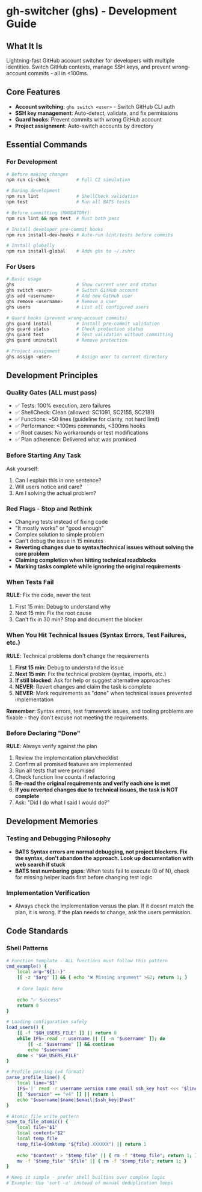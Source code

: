 # gh-switcher (ghs) - Development Guide

## What It Is
Lightning-fast GitHub account switcher for developers with multiple identities. Switch GitHub contexts, manage SSH keys, and prevent wrong-account commits - all in <100ms.

## Core Features
- **Account switching**: `ghs switch <user>` - Switch GitHub CLI auth
- **SSH key management**: Auto-detect, validate, and fix permissions
- **Guard hooks**: Prevent commits with wrong GitHub account
- **Project assignment**: Auto-switch accounts by directory

## Essential Commands

### For Development
```bash
# Before making changes
npm run ci-check          # Full CI simulation

# During development  
npm run lint              # ShellCheck validation
npm test                  # Run all BATS tests

# Before committing (MANDATORY)
npm run lint && npm test  # Must both pass

# Install developer pre-commit hooks
npm run install-dev-hooks # Auto-run lint/tests before commits

# Install globally
npm run install-global    # Adds ghs to ~/.zshrc
```

### For Users
```bash
# Basic usage
ghs                       # Show current user and status
ghs switch <user>         # Switch GitHub account
ghs add <username>        # Add new GitHub user
ghs remove <username>     # Remove a user
ghs users                 # List all configured users

# Guard hooks (prevent wrong-account commits)
ghs guard install         # Install pre-commit validation
ghs guard status          # Check protection status
ghs guard test            # Test validation without committing
ghs guard uninstall       # Remove protection

# Project assignment
ghs assign <user>         # Assign user to current directory
```

## Development Principles

### Quality Gates (ALL must pass)
- ✅ Tests: 100% execution, zero failures
- ✅ ShellCheck: Clean (allowed: SC1091, SC2155, SC2181)  
- ✅ Functions: ~50 lines (guideline for clarity, not hard limit)
- ✅ Performance: <100ms commands, <300ms hooks
- ✅ Root causes: No workarounds or test modifications
- ✅ Plan adherence: Delivered what was promised

### Before Starting Any Task
Ask yourself:
1. Can I explain this in one sentence?
2. Will users notice and care?
3. Am I solving the actual problem?

### Red Flags - Stop and Rethink
- Changing tests instead of fixing code
- "It mostly works" or "good enough"
- Complex solution to simple problem  
- Can't debug the issue in 15 minutes
- **Reverting changes due to syntax/technical issues without solving the core problem**
- **Claiming completion when hitting technical roadblocks**
- **Marking tasks complete while ignoring the original requirements**

### When Tests Fail
**RULE**: Fix the code, never the test
1. First 15 min: Debug to understand why
2. Next 15 min: Fix the root cause
3. Can't fix in 30 min? Stop and document the blocker

### When You Hit Technical Issues (Syntax Errors, Test Failures, etc.)
**RULE**: Technical problems don't change the requirements
1. **First 15 min**: Debug to understand the issue  
2. **Next 15 min**: Fix the technical problem (syntax, imports, etc.)
3. **If still blocked**: Ask for help or suggest alternative approaches
4. **NEVER**: Revert changes and claim the task is complete
5. **NEVER**: Mark requirements as "done" when technical issues prevented implementation

**Remember**: Syntax errors, test framework issues, and tooling problems are fixable - they don't excuse not meeting the requirements.

### Before Declaring "Done"
**RULE**: Always verify against the plan
1. Review the implementation plan/checklist
2. Confirm all promised features are implemented
3. Run all tests that were promised
4. Check function line counts if refactoring
5. **Re-read the original requirements and verify each one is met**
6. **If you reverted changes due to technical issues, the task is NOT complete**
7. Ask: "Did I do what I said I would do?"

## Development Memories

### Testing and Debugging Philosophy
- **BATS Syntax errors are normal debugging, not project blockers. Fix the syntax, don't abandon the approach. Look up documentation with web search if stuck**
- **BATS test numbering gaps**: When tests fail to execute (0 of N), check for missing helper loads first before changing test logic

### Implementation Verification
- Always check the implementation versus the plan. If it doesnt match the plan, it is wrong. If the plan needs to change, ask the users permission.

## Code Standards

### Shell Patterns
```bash
# Function template - ALL functions must follow this pattern
cmd_example() {
    local arg="${1:-}"
    [[ -z "$arg" ]] && { echo "❌ Missing argument" >&2; return 1; }
    
    # Core logic here
    
    echo "✅ Success"
    return 0
}

# Loading configuration safely
load_users() {
    [[ -f "$GH_USERS_FILE" ]] || return 0
    while IFS= read -r username || [[ -n "$username" ]]; do
        [[ -z "$username" ]] && continue
        echo "$username"
    done < "$GH_USERS_FILE"
}

# Profile parsing (v4 format)
parse_profile_line() {
    local line="$1"
    IFS='|' read -r username version name email ssh_key host <<< "$line"
    [[ "$version" == "v4" ]] || return 1
    echo "$username|$name|$email|$ssh_key|$host"
}

# Atomic file write pattern
save_to_file_atomic() {
    local file="$1"
    local content="$2"
    local temp_file
    temp_file=$(mktemp "${file}.XXXXXX") || return 1
    
    echo "$content" > "$temp_file" || { rm -f "$temp_file"; return 1; }
    mv -f "$temp_file" "$file" || { rm -f "$temp_file"; return 1; }
}

# Keep it simple - prefer shell builtins over complex logic
# Example: Use 'sort -u' instead of manual deduplication loops
```